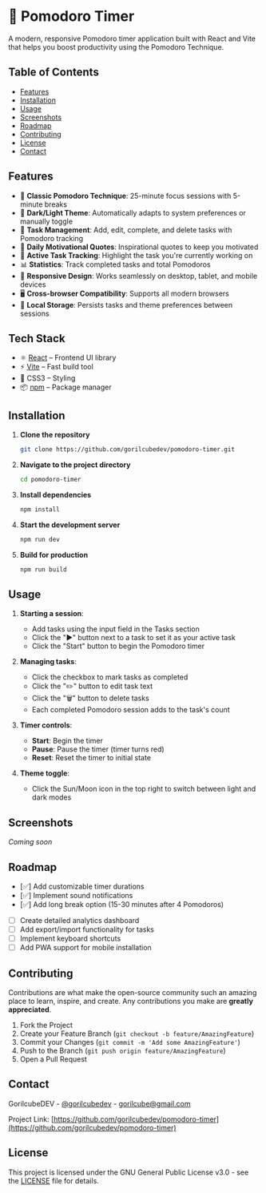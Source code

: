 # 🍅 Pomodoro Timer

A modern, responsive Pomodoro timer application built with React and Vite that helps you boost productivity using the Pomodoro Technique.

## Table of Contents

- [Features](#features)
- [Installation](#installation)
- [Usage](#usage)
- [Screenshots](#screenshots)
- [Roadmap](#roadmap)
- [Contributing](#contributing)
- [License](#license)
- [Contact](#contact)

## Features

- 🍅 **Classic Pomodoro Technique**: 25-minute focus sessions with 5-minute breaks
- 🎨 **Dark/Light Theme**: Automatically adapts to system preferences or manually toggle
- 📝 **Task Management**: Add, edit, complete, and delete tasks with Pomodoro tracking
- 💬 **Daily Motivational Quotes**: Inspirational quotes to keep you motivated
- 🎯 **Active Task Tracking**: Highlight the task you're currently working on
- 📊 **Statistics**: Track completed tasks and total Pomodoros
- 📱 **Responsive Design**: Works seamlessly on desktop, tablet, and mobile devices
- 🖥️ **Cross-browser Compatibility**: Supports all modern browsers
- 💾 **Local Storage**: Persists tasks and theme preferences between sessions

## Tech Stack

- ⚛️ [React](https://react.dev/) – Frontend UI library  
- ⚡ [Vite](https://vitejs.dev/) – Fast build tool  
- 🎨 CSS3 – Styling  
- 📦 [npm](https://www.npmjs.com/) – Package manager  


## Installation

1. **Clone the repository**
   ```bash
   git clone https://github.com/gorilcubedev/pomodoro-timer.git
   ```

2. **Navigate to the project directory**
   ```bash
   cd pomodoro-timer
   ```

3. **Install dependencies**
   ```bash
   npm install
   ```

4. **Start the development server**
   ```bash
   npm run dev
   ```

5. **Build for production**
   ```bash
   npm run build
   ```

## Usage

1. **Starting a session**:
   - Add tasks using the input field in the Tasks section
   - Click the "▶️" button next to a task to set it as your active task
   - Click the "Start" button to begin the Pomodoro timer

2. **Managing tasks**:
   - Click the checkbox to mark tasks as completed
   - Click the "✏️" button to edit task text
   - Click the "🗑️" button to delete tasks
   - Each completed Pomodoro session adds to the task's count

3. **Timer controls**:
   - **Start**: Begin the timer
   - **Pause**: Pause the timer (timer turns red)
   - **Reset**: Reset the timer to initial state

4. **Theme toggle**:
   - Click the Sun/Moon icon in the top right to switch between light and dark modes

## Screenshots

*Coming soon*

## Roadmap

- [✅] Add customizable timer durations
- [✅] Implement sound notifications
- [✅] Add long break option (15-30 minutes after 4 Pomodoros)
- [ ] Create detailed analytics dashboard
- [ ] Add export/import functionality for tasks
- [ ] Implement keyboard shortcuts
- [ ] Add PWA support for mobile installation

## Contributing

Contributions are what make the open-source community such an amazing place to learn, inspire, and create. Any contributions you make are **greatly appreciated**.

1. Fork the Project
2. Create your Feature Branch (`git checkout -b feature/AmazingFeature`)
3. Commit your Changes (`git commit -m 'Add some AmazingFeature'`)
4. Push to the Branch (`git push origin feature/AmazingFeature`)
5. Open a Pull Request


## Contact

GorilcubeDEV - [@gorilcubedev](https://twitter.com/gorilcubedev) - gorilcube@gmail.com

Project Link: [https://github.com/gorilcubedev/pomodoro-timer](https://github.com/gorilcubedev/pomodoro-timer)

## License

This project is licensed under the GNU General Public License v3.0 - see the [LICENSE](LICENSE) file for details.
